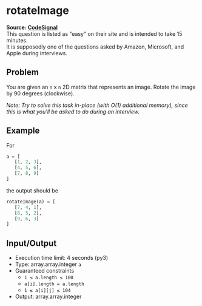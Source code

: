 # rotateImage

**Source: [CodeSignal](https://app.codesignal.com/)**  
This question is listed as "easy" on their site and is intended to take 15 minutes.  
It is supposedly one of the questions asked by Amazon, Microsoft, and Apple during interviews.

## Problem

You are given an `n` x `n` 2D matrix that represents an image. Rotate the image by 90 degrees (clockwise).

_Note: Try to solve this task in-place (with O(1) additional memory), since this is what you'll be asked to do during an interview._

## Example

For

```python
a = [
   [1, 2, 3],
   [4, 5, 6],
   [7, 8, 9]
]
```

the output should be

```python
rotateImage(a) = [
   [7, 4, 1],
   [8, 5, 2],
   [9, 6, 3]
]
```

## Input/Output

* Execution time limit: 4 seconds (py3)
* Type: array.array.integer `a`
* Guaranteed constraints
  * `1 ≤ a.length ≤ 100`
  * `a[i].length = a.length`
  * `1 ≤ a[i][j] ≤ 104`
* Output: array.array.integer
